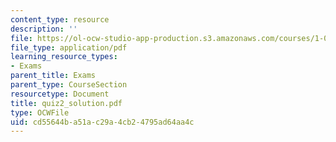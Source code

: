 ```yaml
---
content_type: resource
description: ''
file: https://ol-ocw-studio-app-production.s3.amazonaws.com/courses/1-033-mechanics-of-material-systems-an-energy-approach-fall-2003/cd55644ba51ac29a4cb24795ad64aa4c_quiz2_solution.pdf
file_type: application/pdf
learning_resource_types:
- Exams
parent_title: Exams
parent_type: CourseSection
resourcetype: Document
title: quiz2_solution.pdf
type: OCWFile
uid: cd55644b-a51a-c29a-4cb2-4795ad64aa4c
---
```

